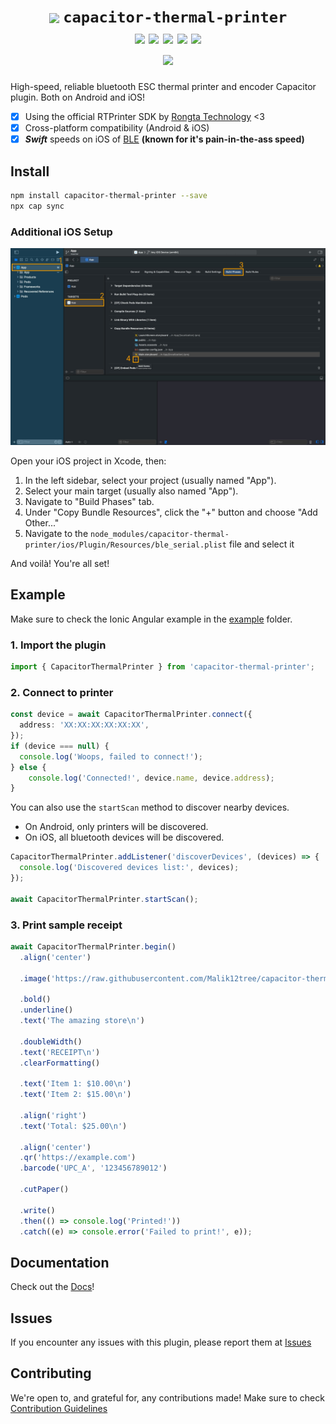 <h1 align="center">
  <img
    src="https://raw.githubusercontent.com/Malik12tree/capacitor-thermal-printer/main/assets/Logo.png"
    width="64"
    valign="middle"
  />
  <code>capacitor-thermal-printer</code>
  <br>
  <img src="https://img.shields.io/badge/bluetooth-6796f9?&logo=bluetooth&logoColor=white">
  <img src="https://img.shields.io/badge/Capacitor-119EFF?logo=Capacitor&logoColor=white">
  <img src="https://img.shields.io/badge/TypeScript-007ACC?logo=typescript&logoColor=white">
  <img src="https://img.shields.io/badge/Android-3DDC84?logo=android&logoColor=white">
  <img src="https://img.shields.io/badge/iOS-157EFB?logo=apple&logoColor=white">
  <br>
  <img src="https://img.shields.io/github/license/Malik12tree/capacitor-thermal-printer?color=orange">

</h1>

High-speed, reliable bluetooth ESC thermal printer and encoder Capacitor plugin. Both on Android and iOS!

- [x] Using the official RTPrinter SDK by [Rongta Technology](https://www.rongtatech.com/) <3
- [x] Cross-platform compatibility (Android & iOS)
- [x] **_Swift_** speeds on iOS of [BLE](https://en.wikipedia.org/wiki/Bluetooth_Low_Energy) **(known for it's pain-in-the-ass speed)**

## Install

```bash
npm install capacitor-thermal-printer --save
npx cap sync
```

### Additional iOS Setup

<img src="./assets/ios-include.png" />

Open your iOS project in Xcode, then:

1. In the left sidebar, select your project (usually named "App").
2. Select your main target (usually also named "App").
3. Navigate to "Build Phases" tab.
4. Under "Copy Bundle Resources", click the "+" button and choose "Add Other..."
5. Navigate to the `node_modules/capacitor-thermal-printer/ios/Plugin/Resources/ble_serial.plist` file and select it

And voilà! You're all set!

## Example

Make sure to check the Ionic Angular example in the [example](./example) folder.

### 1. Import the plugin

```ts
import { CapacitorThermalPrinter } from 'capacitor-thermal-printer';
```

### 2. Connect to printer

```ts
const device = await CapacitorThermalPrinter.connect({
  address: 'XX:XX:XX:XX:XX:XX',
});
if (device === null) {
  console.log('Woops, failed to connect!');
} else {
    console.log('Connected!', device.name, device.address);
}
```

You can also use the `startScan` method to discover nearby devices.

- On Android, only printers will be discovered.
- On iOS, all bluetooth devices will be discovered.

```ts
CapacitorThermalPrinter.addListener('discoverDevices', (devices) => {
  console.log('Discovered devices list:', devices);
});

await CapacitorThermalPrinter.startScan();
```

### 3. Print sample receipt

```ts
await CapacitorThermalPrinter.begin()
  .align('center')

  .image('https://raw.githubusercontent.com/Malik12tree/capacitor-thermal-printer/main/assets/Logo-Black.png')

  .bold()
  .underline()
  .text('The amazing store\n')

  .doubleWidth()
  .text('RECEIPT\n')
  .clearFormatting()

  .text('Item 1: $10.00\n')
  .text('Item 2: $15.00\n')

  .align('right')
  .text('Total: $25.00\n')

  .align('center')
  .qr('https://example.com')
  .barcode('UPC_A', '123456789012')

  .cutPaper()

  .write()
  .then(() => console.log('Printed!'))
  .catch((e) => console.error('Failed to print!', e));
```

## Documentation

Check out the [Docs](./docs/README.md)!

## Issues

If you encounter any issues with this plugin, please report them at [Issues](https://github.com/Malik12tree/capacitor-thermal-printer/issues)

## Contributing

We're open to, and grateful for, any contributions made! Make sure to check [Contribution Guidelines](./CONTRIBUTING.md)
